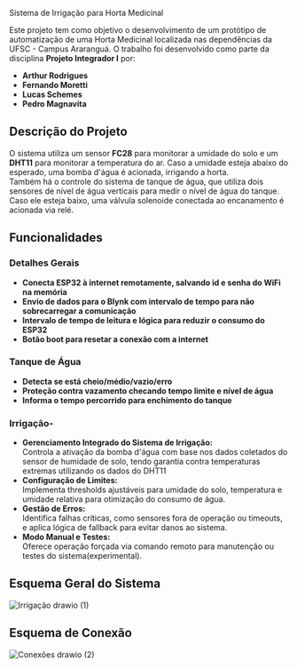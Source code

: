 Sistema de Irrigação para Horta Medicinal

Este projeto tem como objetivo o desenvolvimento de um protótipo de automatização de uma Horta Medicinal localizada nas dependências da UFSC - Campus Araranguá. O trabalho foi desenvolvido como parte da disciplina **Projeto Integrador I** por:
- **Arthur Rodrigues**
- **Fernando Moretti**
- **Lucas Schemes**
- **Pedro Magnavita**

## Descrição do Projeto
O sistema utiliza um sensor **FC28** para monitorar a umidade do solo e um **DHT11** para monitorar a temperatura do ar. Caso a umidade esteja abaixo do esperado, uma bomba d'água é acionada, irrigando a horta.  
Também há o controle do sistema de tanque de água, que utiliza dois sensores de nível de água verticais para medir o nível de água do tanque. Caso ele esteja baixo, uma válvula solenoide conectada ao encanamento é acionada via relé.


## Funcionalidades

### Detalhes Gerais
- **Conecta ESP32 à internet remotamente, salvando id e senha do WiFi na memória**
- **Envio de dados para o Blynk com intervalo de tempo para não sobrecarregar a comunicação**
- **Intervalo de tempo de leitura e lógica para reduzir o consumo do ESP32**
- **Botão boot para resetar a conexão com a internet**

### Tanque de Água
- **Detecta se está cheio/médio/vazio/erro**
- **Proteção contra vazamento checando tempo limite e nível de água**
- **Informa o tempo percorrido para enchimento do tanque**

### Irrigação- 
- **Gerenciamento Integrado do Sistema de Irrigação:**  
  Controla a ativação da bomba d'água com base nos dados coletados do sensor de humidade de solo, tendo garantia contra temperaturas extremas utilizando os dados do DHT11
- **Configuração de Limites:**  
  Implementa thresholds ajustáveis para umidade do solo, temperatura e umidade relativa para otimização do consumo de água.
- **Gestão de Erros:**  
  Identifica falhas críticas, como sensores fora de operação ou timeouts, e aplica lógica de fallback para evitar danos ao sistema.
- **Modo Manual e Testes:**  
  Oferece operação forçada via comando remoto para manutenção ou testes do sistema(experimental).
## Esquema Geral do Sistema
![Irrigação drawio (1)](https://github.com/user-attachments/assets/a1357d2c-8834-49f1-b013-14b51f24a0bd)

## Esquema de Conexão
![Conexões drawio (2)](https://github.com/user-attachments/assets/87d00905-9c92-4b0c-a60f-a35893415945)

